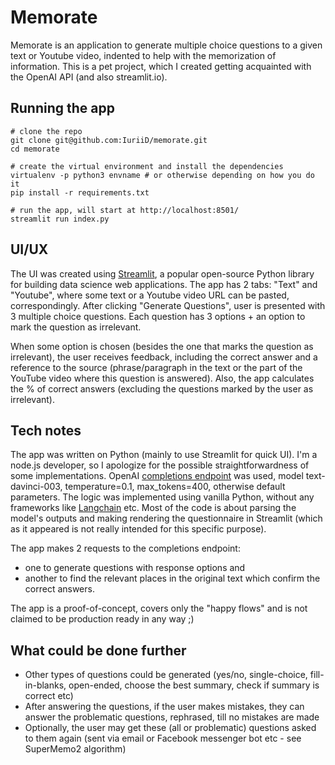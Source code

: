 # Memorate #

Memorate is an application to generate multiple choice questions to a given text or Youtube video, indented to help with the memorization of information. This is a pet project, which I created getting acquainted with the OpenAI API (and also streamlit.io).

## Running the app ##
```
# clone the repo
git clone git@github.com:IuriiD/memorate.git
cd memorate

# create the virtual environment and install the dependencies
virtualenv -p python3 envname # or otherwise depending on how you do it
pip install -r requirements.txt

# run the app, will start at http://localhost:8501/
streamlit run index.py
```

## UI/UX ##
The UI was created using [Streamlit](https://streamlit.io/), a popular open-source Python library for building data science web applications. The app has 2 tabs: "Text" and "Youtube", where some text or a Youtube video URL can be pasted, correspondingly. After clicking "Generate Questions", user is presented with 3 multiple choice questions. Each question has 3 options + an option to mark the question as irrelevant.

When some option is chosen (besides the one that marks the question as irrelevant), the user receives feedback, including the correct answer and a reference to the source (phrase/paragraph in the text or the part of the YouTube video where this question is answered). Also, the app calculates the % of correct answers (excluding the questions marked by the user as irrelevant).

## Tech notes ##
The app was written on Python (mainly to use Streamlit for quick UI). I'm a node.js developer, so I apologize for the possible straightforwardness of some implementations. OpenAI [completions endpoint](https://platform.openai.com/docs/guides/completion) was used, model text-davinci-003, temperature=0.1, max_tokens=400, otherwise default parameters. The logic was implemented using vanilla Python, without any frameworks like [Langchain](https://python.langchain.com/en/latest/index.html) etc. Most of the code is about parsing the model's outputs and making rendering the questionnaire in Streamlit (which as it appeared is not really intended for this specific purpose).

The app makes 2 requests to the completions endpoint:
- one to generate questions with response options and
- another to find the relevant places in the original text which confirm the correct answers.

The app is a proof-of-concept, covers only the "happy flows" and is not claimed to be production ready in any way ;)

## What could be done further ##
- Other types of questions could be generated (yes/no, single-choice, fill-in-blanks, open-ended, choose the best summary, check if summary is correct etc)
- After answering the questions, if the user makes mistakes, they can answer the problematic questions, rephrased, till no mistakes are made
- Optionally, the user may get these (all or problematic) questions asked to them again (sent via email or Facebook messenger bot etc - see SuperMemo2 algorithm)